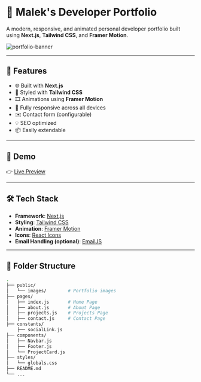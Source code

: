 # 🚀 Malek's Developer Portfolio

A modern, responsive, and animated personal developer portfolio built using **Next.js**, **Tailwind CSS**, and **Framer Motion**.

![portfolio-banner](https://your-image-link.com/banner.png)

---

## 📌 Features

- 🌐 Built with **Next.js**
- 🎨 Styled with **Tailwind CSS**
- 🎞️ Animations using **Framer Motion**
- 📱 Fully responsive across all devices
- ✉️ Contact form (configurable)
- 💡 SEO optimized
- 📦 Easily extendable

---

## 📸 Demo

👉 [Live Preview](https://malekverse-omega.vercel.app/)

---

## 🛠️ Tech Stack

- **Framework**: [Next.js](https://nextjs.org/)
- **Styling**: [Tailwind CSS](https://tailwindcss.com/)
- **Animation**: [Framer Motion](https://www.framer.com/motion/)
- **Icons**: [React Icons](https://react-icons.github.io/react-icons/)
- **Email Handling (optional)**: [EmailJS](https://www.emailjs.com/)

---

## 📁 Folder Structure

```bash
.
├── public/
│   └── images/        # Portfolio images
├── pages/
│   ├── index.js       # Home Page
│   ├── about.js       # About Page
│   ├── projects.js    # Projects Page
│   ├── contact.js     # Contact Page
├── constants/
    ├── socialLink.js
├── components/
│   ├── Navbar.js
│   ├── Footer.js
│   └── ProjectCard.js
├── styles/
│   └── globals.css
├── README.md
└── ...
